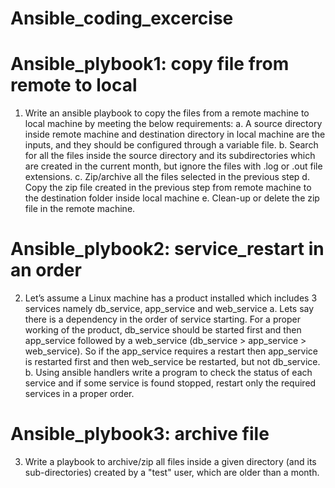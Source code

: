 # Ansible_coding_excercise

# Ansible_plybook1: copy file from remote to local
1. Write an ansible playbook to copy the files from a remote machine to local machine by meeting the below requirements: 
    a. A source directory inside remote machine and destination directory in local machine are the inputs, and they should be configured through a variable file. 
    b. Search for all the files inside the source directory and its subdirectories which are created in the current month, but ignore the files with .log or .out file extensions. 
    c. Zip/archive all the files selected in the previous 
    step d. Copy the zip file created in the previous step from remote machine to the destination folder inside local machine 
    e. Clean-up or delete the zip file in the remote machine.



# Ansible_plybook2: service_restart in an order
2. Let’s assume a Linux machine has a product installed which includes 3 services namely db_service, app_service and web_service
a. Lets say there is a dependency in the order of service starting. For a proper working of the product, db_service should be started first and then app_service followed by a web_service (db_service > app_service > web_service). 
So if the app_service requires a restart then app_service is restarted first and then web_service be restarted, but not db_service.
b. Using ansible handlers write a program to check the status of each service and if some service is found stopped, restart only the required services in a proper order.


# Ansible_plybook3: archive file
3. Write a playbook to archive/zip all files inside a given directory (and its sub-directories) created by a "test" user, which are older than a month.
